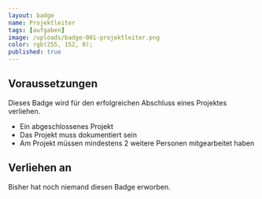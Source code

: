 ```yaml
---
layout: badge
name: Projektleiter
tags: [aufgaben]
image: /uploads/badge-001-projektleiter.png
color: rgb(255, 152, 0);
published: true
---
```


## Voraussetzungen

Dieses Badge wird für den erfolgreichen Abschluss eines Projektes verliehen.

* Ein abgeschlossenes Projekt
* Das Projekt muss dokumentiert sein
* Am Projekt müssen mindestens 2 weitere Personen mitgearbeitet haben

## Verliehen an

Bisher hat noch niemand diesen Badge erworben.
